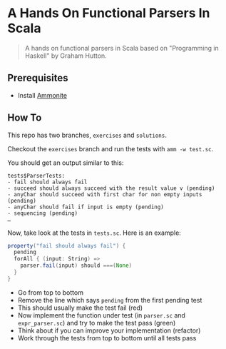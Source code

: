# A Hands On Functional Parsers In Scala

> A hands on functional parsers in Scala based on "Programming in Haskell" by Graham Hutton.

## Prerequisites

- Install [Ammonite](https://ammonite.io/#ScalaScripts)

## How To

This repo has two branches, `exercises` and `solutions`.

Checkout the `exercises` branch and run the tests with `amm -w test.sc`.

You should get an output similar to this:

```text
tests$ParserTests:
- fail should always fail
- succeed should always succeed with the result value v (pending)
- anyChar should succeed with first char for non empty inputs (pending)
- anyChar should fail if input is empty (pending)
- sequencing (pending)
…
```

Now, take look at the tests in `tests.sc`. Here is an example:

```scala
property("fail should always fail") {
  pending
  forAll { (input: String) =>
    parser.fail(input) should ===(None)
  }
}
```

- Go from top to bottom
- Remove the line which says `pending` from the first pending test
- This should usually make the test fail (red)
- Now implement the function under test (in `parser.sc` and `expr_parser.sc`) and try to make the test pass (green)
- Think about if you can improve your implementation (refactor)
- Work through the tests from top to bottom until all tests pass
